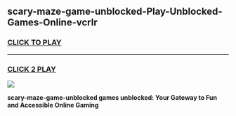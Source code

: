 
## scary-maze-game-unblocked-Play-Unblocked-Games-Online-vcrlr
<h3>
<a href="https://premium76.site?title=scary-maze-game-unblocked&ref=25A">CLICK TO PLAY</a></h3>
<hr>

<h3>
<a href="https://premium76.site?title=scary-maze-game-unblocked&ref=25A">CLICK 2 PLAY</a>
  
</h3>

<a href="https://premium76.site?title=scary-maze-game-unblocked&ref=25A"><img src="https://clearcache.store/games.png"></a>


**scary-maze-game-unblocked games unblocked: Your Gateway to Fun and Accessible Online Gaming**
